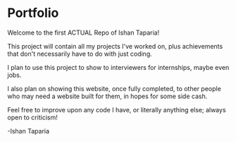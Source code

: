 # Portfolio
Welcome to the first ACTUAL Repo of Ishan Taparia!

This project will contain all my projects I've worked on, plus 
achievements that don't necessarily have to do with just coding.

I plan to use this project to show to interviewers for internships, maybe even jobs.

I also plan on showing this website, once fully completed, to other people who may need a website built for them, in
hopes for some side cash.

Feel free to improve upon any code I have, or literally anything else; always open to criticism!


-Ishan Taparia

